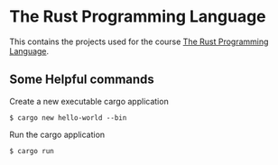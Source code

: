 # The Rust Programming Language

This contains the projects used for the course [The Rust Programming Language](https://www.udemy.com/rust-lang/learn/v4/overview).

## Some Helpful commands

Create a new executable cargo application

    $ cargo new hello-world --bin

Run the cargo application

    $ cargo run
